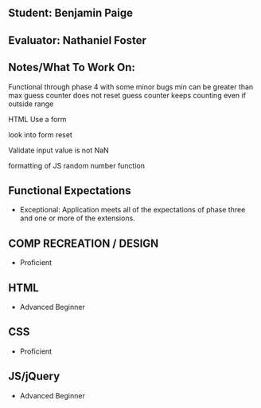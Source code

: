 ## Student: Benjamin Paige
## Evaluator: Nathaniel Foster
## Notes/What To Work On:

Functional through phase 4 with some minor bugs
min can be greater than max
guess counter does not reset
guess counter keeps counting even if outside range

HTML
Use a form

look into form reset

Validate input value is not NaN

formatting of JS
random number function

## Functional Expectations

* Exceptional: Application meets all of the expectations of phase three and one or more of the extensions.  


## COMP RECREATION / DESIGN

* Proficient  

## HTML

* Advanced Beginner  

## CSS

* Proficient  

## JS/jQuery

* Advanced Beginner  
